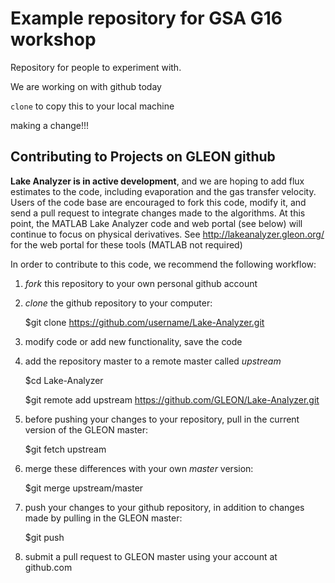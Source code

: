 Example repository for GSA G16 workshop
============

Repository for people to experiment with.

We are working on with github today

`clone` to copy this to your local machine

making a change!!!


Contributing to Projects on GLEON github
--------
**Lake Analyzer is in active development**, and we are hoping to add flux estimates to the code, including evaporation and the gas transfer velocity. Users of the code base are encouraged to fork this code, modify it, and send a pull request to integrate changes made to the algorithms. At this point, the MATLAB Lake Analyzer code and web portal (see below) will continue to focus on physical derivatives. See http://lakeanalyzer.gleon.org/ for the web portal for these tools (MATLAB not required)

In order to contribute to this code, we recommend the following workflow: 

1) *fork* this repository to your own personal github account

2) *clone* the github repository to your computer:

	$git clone https://github.com/username/Lake-Analyzer.git

3) modify code or add new functionality, save the code

4) add the repository master to a remote master called *upstream*

	$cd Lake-Analyzer

	$git remote add upstream https://github.com/GLEON/Lake-Analyzer.git

5) before pushing your changes to your repository, pull in the current version of the GLEON master:

	$git fetch upstream

6) merge these differences with your own *master* version:

	$git merge upstream/master

7) push your changes to your github repository, in addition to changes made by pulling in the GLEON master:

	$git push

8) submit a pull request to GLEON master using your account at github.com